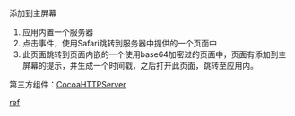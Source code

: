 添加到主屏幕

1. 应用内置一个服务器
2. 点击事件，使用Safari跳转到服务器中提供的一个页面中
3. 此页面跳转到页面内嵌的一个使用base64加密过的页面中，页面有添加到主屏幕的提示，并生成一个时间戳，之后打开此页面，跳转至应用内。

第三方组件：[CocoaHTTPServer](https://github.com/robbiehanson/CocoaHTTPServer)

[ref](http://stackoverflow.com/questions/28042152/link-to-safari-add-to-home-screen-from-inside-app)